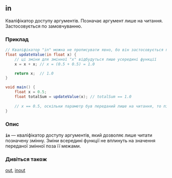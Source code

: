 ## in
Кваліфікатор доступу аргументів. Позначає аргумент лише на читання. Застосовується по замовчуванню.

### Приклад
```glsl
// Кваліфікатор "in" можна не прописувати явно, бо він застосовується по замовчуванню
float updateValue(in float x) {
    // ці зміни для змінної "х" відбудуться лише усередині функції
    x = x + x; // x = (0.5 + 0.5) = 1.0

    return x;  // 1.0
}

void main() {
    float x = 0.5;
    float totalSum = updateValue(x); // totalSum == 1.0
    
    // x == 0.5, оскільки параметр був переданий лише на читання, то після виконання функції його значення залишається як і було
}
```

### Опис
**```in```** — кваліфікатор доступу аргументів, який дозволяє лише читати позначену змінну. Зміни всередині функції не вплинуть на значення переданої змінної поза її межами.

### Дивіться також
[out](/glossary/?lan=ua&search=out), [inout](/glossary/?lan=ua&search=inout)
